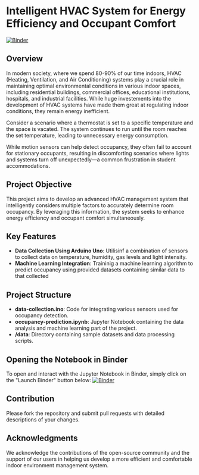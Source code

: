 # Intelligent HVAC System for Energy Efficiency and Occupant Comfort

[![Binder](https://mybinder.org/badge_logo.svg)](https://mybinder.org/v2/gh/ZahinMai/HVAC-Occupancy-Detection/HEAD)

## Overview

In modern society, where we spend 80-90% of our time indoors, HVAC (Heating, Ventilation, and Air Conditioning) systems play a crucial role in maintaining optimal environmental conditions in various indoor spaces, including residential buildings, commercial offices, educational institutions, hospitals, and industrial facilities.  While huge investements into the development of HVAC systems have made them great at regulating indoor conditions, they remain energy inefficient.

Consider a scenario where a thermostat is set to a specific temperature and the space is vacated. The system continues to run until the room reaches the set temperature, leading to unnecessary energy consumption. 

While motion sensors can help detect occupancy, they often fail to account for stationary occupants, resulting in discomforting scenarios where lights and systems turn off unexpectedly—a common frustration in student accommodations.

## Project Objective

This project aims to develop an advanced HVAC management system that intelligently considers multiple factors to accurately determine room occupancy. By leveraging this information, the system seeks to enhance energy efficiency and occupant comfort simultaneously. 

## Key Features

- **Data Collection Using Arduino Uno**: Utilisinf a combination of sensors to collect data on temperature, humidity, gas levels and light intensity.
- **Machine Learning Integration**: Traininig a machine learning algorithm to predict occupancy using provided datasets containing similar data to that collected

## Project Structure

- **data-collection.ino**: Code for integrating various sensors used for occupancy detection.
- **occupancy-prediction.ipynb**: Jupyter Notebook containing the data analysis and machine learning part of the project.
- **/data**: Directory containing sample datasets and data processing scripts.

## Opening the Notebook in Binder

To open and interact with the Jupyter Notebook in Binder, simply click on the "Launch Binder" button below:
[![Binder](https://mybinder.org/badge_logo.svg)](https://mybinder.org/v2/gh/ZahinMai/HVAC-Occupancy-Detection/HEAD)

## Contribution

Please fork the repository and submit pull requests with detailed descriptions of your changes.


## Acknowledgments

We acknowledge the contributions of the open-source community and the support of our users in helping us develop a more efficient and comfortable indoor environment management system.
